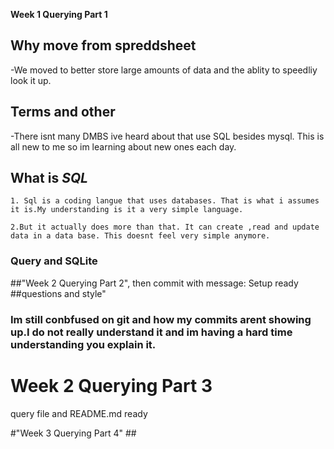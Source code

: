  **Week 1 Querying Part 1**

## Why move from spreddsheet
-We moved to better store large amounts of data and the ablity to speedliy look it up.

## Terms and other 
-There isnt many DMBS ive heard about that use SQL besides mysql. This is all new to me so im learning about new ones each day. 


## What is *SQL*
    1. Sql is a coding langue that uses databases. That is what i assumes it is.My understanding is it a very simple language.

    2.But it actually does more than that. It can create ,read and update data in a data base. This doesnt feel very simple anymore. 

### Query and SQLite
##"Week 2 Querying Part 2", then commit with message: Setup ready
##questions and style"
### Im still conbfused on git and how my commits arent showing up.I do not really understand it and im having a hard time understanding you explain it. 

# Week 2 Querying Part 3
query file and README.md ready

#"Week 3 Querying Part 4"
    ##